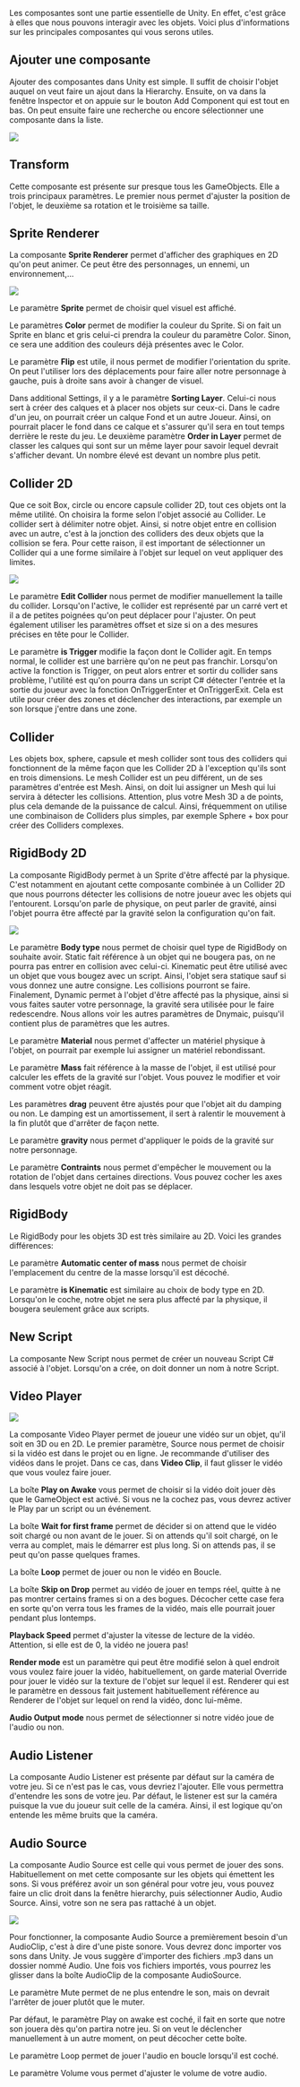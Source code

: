 
Les composantes sont une partie essentielle de Unity. En effet, c'est grâce à elles que nous pouvons interagir avec les objets. Voici plus d'informations sur les principales composantes qui vous serons utiles.   

    

## Ajouter une composante
Ajouter des composantes dans Unity est simple. Il suffit de choisir l'objet auquel on veut faire un ajout dans la Hierarchy. Ensuite, on va dans la fenêtre Inspector et on appuie sur le bouton Add Component qui est tout en bas. On peut ensuite faire une recherche ou encore sélectionner une composante dans la liste.   

<img src="../images/component.jpg">

      

## Transform
Cette composante est présente sur presque tous les GameObjects. Elle a trois principaux paramètres. Le premier nous permet d'ajuster la position de l'objet, le deuxième sa rotation et le troisième sa taille.   

      


## Sprite Renderer
La composante **Sprite Renderer** permet d'afficher des graphiques en 2D qu'on peut animer. Ce peut être des personnages, un ennemi, un environnement,...     

<img src="../images/sprite.jpg">    

Le paramètre **Sprite** permet de choisir quel visuel est affiché.    

Le paramètres **Color** permet de modifier la couleur du Sprite. Si on fait un Sprite en blanc et gris celui-ci prendra la couleur du paramètre Color. Sinon, ce sera une addition des couleurs déjà présentes avec le Color.      

Le paramètre **Flip** est utile, il nous permet de modifier l'orientation du sprite. On peut l'utiliser lors des déplacements pour faire aller notre personnage à gauche, puis à droite sans avoir à changer de visuel.     

Dans additional Settings, il y a le paramètre **Sorting Layer**. Celui-ci nous sert à créer des calques et à placer nos objets sur ceux-ci. Dans le cadre d'un jeu, on pourrait créer un calque Fond et un autre Joueur. Ainsi, on pourrait placer le fond dans ce calque et s'assurer qu'il sera en tout temps derrière le reste du jeu. Le deuxième paramètre **Order in Layer** permet de classer les calques qui sont sur un même layer pour savoir lequel devrait s'afficher devant. Un nombre élevé est devant un nombre plus petit.   

      

## Collider 2D
Que ce soit Box, circle ou encore capsule collider 2D, tout ces objets ont la même utilité. On choisira la forme selon l'objet associé au Collider. Le collider sert à délimiter notre objet. Ainsi, si notre objet entre en collision avec un autre, c'est à la jonction des colliders des deux objets que la collision se fera. Pour cette raison, il est important de sélectionner un Collider qui a une forme similaire à l'objet sur lequel on veut appliquer des limites.      

<img src="../images/boxCollider.jpg">

Le paramètre **Edit Collider** nous permet de modifier manuellement la taille du collider. Lorsqu'on l'active, le collider est représenté par un carré vert et il a de petites poignées qu'on peut déplacer pour l'ajuster. On peut également utiliser les paramètres offset et size si on a des mesures précises en tête pour le Collider.      

Le paramètre **is Trigger** modifie la façon dont le Collider agit. En temps normal, le collider est une barrière qu'on ne peut pas franchir. Lorsqu'on active la fonction is Trigger, on peut alors entrer et sortir du collider sans problème, l'utilité est qu'on pourra dans un script C# détecter l'entrée et la sortie du joueur avec la fonction OnTriggerEnter et OnTriggerExit. Cela est utile pour créer des zones et déclencher des interactions, par exemple un son lorsque j'entre dans une zone.   


      

## Collider
Les objets box, sphere, capsule et mesh collider sont tous des colliders qui fonctionnent de la même façon que les Collider 2D à l'exception qu'ils sont en trois dimensions. Le mesh Collider est un peu différent, un de ses paramètres d'entrée est Mesh. Ainsi, on doit lui assigner un Mesh qui lui servira à détecter les collisions. Attention, plus votre Mesh 3D a de points, plus cela demande de la puissance de calcul. Ainsi, fréquemment on utilise une combinaison de Colliders plus simples, par exemple Sphere + box pour créer des Colliders complexes.    

      

## RigidBody 2D
La composante RigidBody permet à un Sprite d'être affecté par la physique. C'est notamment en ajoutant cette composante combinée à un Collider 2D que nous pourrons détecter les collisions de notre joueur avec les objets qui l'entourent. Lorsqu'on parle de physique, on peut parler de gravité, ainsi l'objet pourra être affecté par la gravité selon la configuration qu'on fait.     

<img src="../images/rigidbody.jpg">    

Le paramètre **Body type** nous permet de choisir quel type de RigidBody on souhaite avoir. Static fait référence à un objet qui ne bougera pas, on ne pourra pas entrer en collision avec celui-ci. Kinematic peut être utilisé avec un objet que vous bougez avec un script. Ainsi, l'objet sera statique sauf si vous donnez une autre consigne. Les collisions pourront se faire. Finalement, Dynamic permet à l'objet d'être affecté pas la physique, ainsi si vous faites sauter votre personnage, la gravité sera utilisée pour le faire redescendre. Nous allons voir les autres paramètres de Dnymaic, puisqu'il contient plus de paramètres que les autres.     

Le paramètre **Material** nous permet d'affecter un matériel physique à l'objet, on pourrait par exemple lui assigner un matériel rebondissant.     

Le paramètre **Mass** fait référence à la masse de l'objet, il est utilisé pour calculer les effets de la gravité sur l'objet. Vous pouvez le modifier et voir comment votre objet réagit.    

Les paramètres **drag** peuvent être ajustés pour que l'objet ait du damping ou non. Le damping est un amortissement, il sert à ralentir le mouvement à la fin plutôt que d'arrêter de façon nette.   

Le paramètre **gravity** nous permet d'appliquer le poids de la gravité sur notre personnage.     

Le paramètre **Contraints** nous permet d'empêcher le mouvement ou la rotation de l'objet dans certaines directions. Vous pouvez cocher les axes dans lesquels votre objet ne doit pas se déplacer.   

## RigidBody
Le RigidBody pour les objets 3D est très similaire au 2D. Voici les grandes différences:   

Le paramètre **Automatic center of mass** nous permet de choisir l'emplacement du centre de la masse lorsqu'il est décoché.    

Le paramètre **is Kinematic** est similaire au choix de body type en 2D. Lorsqu'on le coche, notre objet ne sera plus affecté par la physique, il bougera seulement grâce aux scripts.   


## New Script
La composante New Script nous permet de créer un nouveau Script C# associé à l'objet. Lorsqu'on a crée, on doit donner un nom à notre Script.   

      


## Video Player
<img src="../images/videoPlayer.jpg">
    
La composante Video Player permet de joueur une vidéo sur un objet, qu'il soit en 3D ou en 2D. Le premier paramètre, Source nous permet de choisir si la vidéo est dans le projet ou en ligne. Je recommande d'utiliser des vidéos dans le projet. Dans ce cas, dans **Video Clip**, il faut glisser le vidéo que vous voulez faire jouer.    

La boîte **Play on Awake** vous permet de choisir si la vidéo doit jouer dès que le GameObject est activé. Si vous ne la cochez pas, vous devrez activer le Play par un script ou un événement.    

La boîte **Wait for first frame** permet de décider si on attend que le vidéo soit chargé ou non avant de le jouer. Si on attends qu'il soit chargé, on le verra au complet, mais le démarrer est plus long. Si on attends pas, il se peut qu'on passe quelques frames.      

La boîte **Loop** permet de jouer ou non le vidéo en Boucle.     

La boîte **Skip on Drop** permet au vidéo de jouer en temps réel, quitte à ne pas montrer certains frames si on a des bogues. Décocher cette case fera en sorte qu'on verra tous les frames de la vidéo, mais elle pourrait jouer pendant plus lontemps.     

**Playback Speed** permet d'ajuster la vitesse de lecture de la vidéo. Attention, si elle est de 0, la vidéo ne jouera pas!    

**Render mode** est un paramètre qui peut être modifié selon à quel endroit vous voulez faire jouer la vidéo, habituellement, on garde material Override pour jouer le vidéo sur la texture de l'objet sur lequel il est. Renderer qui est le paramètre en dessous fait justement habituellement référence au Renderer de l'objet sur lequel on rend la vidéo, donc lui-même.     

**Audio Output mode** nous permet de sélectionner si notre vidéo joue de l'audio ou non.   


## Audio Listener
La composante Audio Listener est présente par défaut sur la caméra de votre jeu. Si ce n'est pas le cas, vous devriez l'ajouter. Elle vous permettra d'entendre les sons de votre jeu. Par défaut, le listener est sur la caméra puisque la vue du joueur suit celle de la caméra. Ainsi, il est logique qu'on entende les même bruits que la caméra.   
      

## Audio Source
La composante Audio Source est celle qui vous permet de jouer des sons. Habituellement on met cette composante sur les objets qui émettent les sons. Si vous préférez avoir un son général pour votre jeu, vous pouvez faire un clic droit dans la fenêtre hierarchy, puis sélectionner Audio, Audio Source. Ainsi, votre son ne sera pas rattaché à un objet.     

<img src="../images/son.jpg">   

Pour fonctionner, la composante Audio Source a premièrement besoin d'un AudioClip, c'est à dire d'une piste sonore. Vous devrez donc importer vos sons dans Unity. Je vous suggère d'importer des fichiers .mp3 dans un dossier nommé Audio. Une fois vos fichiers importés, vous pourrez les glisser dans la boîte AudioClip de la composante AudioSource.     

Le paramètre Mute permet de ne plus entendre le son, mais on devrait l'arrêter de jouer plutôt que le muter.      

Par défaut, le paramètre Play on awake est coché, il fait en sorte que notre son jouera dès qu'on partira notre jeu. Si on veut le déclencher manuellement à un autre moment, on peut décocher cette boîte.       

Le paramètre Loop permet de jouer l'audio en boucle lorsqu'il est coché.     

Le paramètre Volume vous permet d'ajuster le volume de votre audio. 
